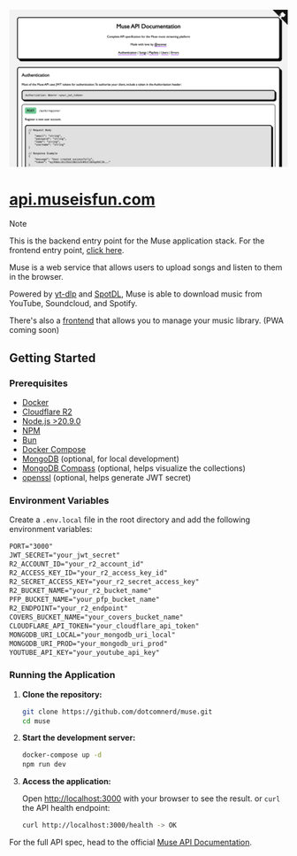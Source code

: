 ![API Docs Preview](/public/og.png)

# [api.museisfun.com](https://api.museisfun.com)

> [!NOTE]
> This is the backend entry point for the Muse application stack. For the frontend entry point, [click here](/app/README.md).

Muse is a web service that allows users to upload songs and listen to them in the browser.

Powered by [yt-dlp](https://github.com/yt-dlp/yt-dlp) and [SpotDL](https://github.com/spotDL/spotify-downloader), Muse is able to download music from YouTube, Soundcloud, and Spotify.

There's also a [frontend](https://museisfun.com) that allows you to manage your music library. (PWA coming soon)

## Getting Started

### Prerequisites

- [Docker](https://www.docker.com/)
- [Cloudflare R2](https://developers.cloudflare.com/r2/get-started/)
- [Node.js >20.9.0](https://nodejs.org/)
- [NPM](https://www.npmjs.com/)
- [Bun](https://bun.sh/)
- [Docker Compose](https://docs.docker.com/compose/)
- [MongoDB](https://www.mongodb.com/) (optional, for local development)
- [MongoDB Compass](https://www.mongodb.com/try/download/compass) (optional, helps visualize the collections)
- [openssl](https://www.openssl.org/) (optional, helps generate JWT secret)

### Environment Variables

Create a `.env.local` file in the root directory and add the following environment variables:

```env
PORT="3000"
JWT_SECRET="your_jwt_secret"
R2_ACCOUNT_ID="your_r2_account_id"
R2_ACCESS_KEY_ID="your_r2_access_key_id"
R2_SECRET_ACCESS_KEY="your_r2_secret_access_key"
R2_BUCKET_NAME="your_r2_bucket_name"
PFP_BUCKET_NAME="your_pfp_bucket_name"
R2_ENDPOINT="your_r2_endpoint"
COVERS_BUCKET_NAME="your_covers_bucket_name"
CLOUDFLARE_API_TOKEN="your_cloudflare_api_token"
MONGODB_URI_LOCAL="your_mongodb_uri_local"
MONGODB_URI_PROD="your_mongodb_uri_prod"
YOUTUBE_API_KEY="your_youtube_api_key"
```

### Running the Application

1. **Clone the repository:**

    ```bash
    git clone https://github.com/dotcomnerd/muse.git
    cd muse
    ```

2. **Start the development server:**

    ```bash
    docker-compose up -d
    npm run dev
    ```

3. **Access the application:**

    Open [http://localhost:3000](http://localhost:3000) with your browser to see the result.
    or
    `curl` the API health endpoint:

    ```bash
    curl http://localhost:3000/health -> OK
    ```

For the full API spec, head to the official [Muse API Documentation](https://api.museisfun.com).
